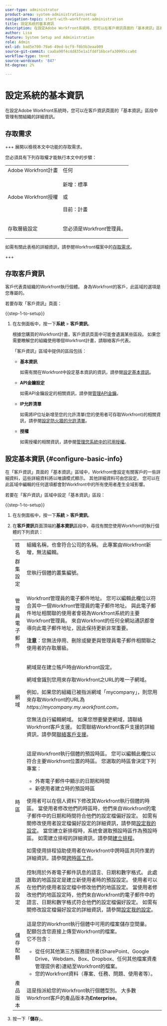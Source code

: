 ```yaml
---
user-type: administrator
product-area: system-administration;setup
navigation-topic: start-with-workfront-administration
title: 設定系統的基本資訊
description: 在設定Adobe Workfront系統時，您可以在客戶資訊頁面的「基本資訊」區段中管理有關組織的詳細資訊。
author: Lisa
feature: System Setup and Administration
role: Admin
exl-id: bad5e700-79a6-49ed-bcf9-f0b5b3eaa909
source-git-commit: caaba90f4cdd835e1a1fddf16bcefa30995cca0d
workflow-type: tm+mt
source-wordcount: '847'
ht-degree: 2%

---
```


# 設定系統的基本資訊

<!-- Audited: 2/2024 -->

<!--DON'T DELETE, DRAFT OR HIDE THIS ARTICLE. IT IS LINKED TO THE PRODUCT, THROUGH THE CONTEXT SENSITIVE HELP LINKS.</p>-->

在設定Adobe Workfront系統時，您可以在客戶資訊頁面的「基本資訊」區段中管理有關組織的詳細資訊。

## 存取需求

+++ 展開以檢視本文中功能的存取需求。

您必須具有下列存取權才能執行本文中的步驟：

<table style="table-layout:auto"> <col> 
 <col> 
 <tbody> 
  <tr> 
   <td role="rowheader">Adobe Workfront計畫</td> 
   <td>任何</td> 
  </tr> 
  <tr> 
   <td role="rowheader">Adobe Workfront授權</td> 
   <td>
   <p>新增：標準</p>
   或
   <p>目前：計畫</p></td> 
  </tr> 
  <tr> 
   <td role="rowheader">存取層級設定</td> 
   <td> <p>您必須是Workfront管理員。</p></td> 
  </tr> 
 </tbody> 
</table>

如需有關此表格的詳細資訊，請參閱Workfront檔案中的[存取需求](/help/quicksilver/administration-and-setup/add-users/access-levels-and-object-permissions/access-level-requirements-in-documentation.md)。

+++

## 存取客戶資訊

客戶代表貴組織的Workfront執行個體。 身為Workfront的客戶，此區域的選項是您專屬的。

若要存取「客戶資訊」頁面：

{{step-1-to-setup}}

1. 在左側面板中，按一下&#x200B;**系統** > **客戶資訊**。

   根據您購買的Workfront計畫，客戶資訊頁面中可能會遺漏某些區段。 如果您需要瞭解您的組織使用哪個Workfront計畫，請聯絡客戶代表。

   「客戶資訊」區域中提供的區段包括：

   * **基本資訊**

     如需有關在Workfront中設定基本資訊的資訊，請參閱[設定基本資訊](#configure-basic-info)。

   * **API金鑰設定**

     如需API金鑰設定的相關資訊，請參閱[管理API金鑰](../../administration-and-setup/manage-workfront/security/manage-api-keys.md)。

   * **IP允許清單**

     如需將IP位址新增至您的允許清單(您的使用者可存取Workfront)的相關資訊，請參閱[設定防火牆的允許清單](../../administration-and-setup/get-started-wf-administration/configure-your-firewall.md)。

   * **授權**

     如需授權的相關資訊，請參閱[管理您系統中的可用授權](../../administration-and-setup/get-started-wf-administration/manage-available-licenses-in-your-system.md)。

## 設定基本資訊 {#configure-basic-info}

在「客戶資訊」頁面的「基本資訊」區域中，Workfront會設定有關客戶的一些詳細資料，這些詳細資料將以唯讀模式顯示。 其他詳細資料可由您設定。 您可以在此區域中編輯的任何選項都會對Workfront中的所有使用者產生全域影響。

若要在「客戶資訊」區域中設定「基本資訊」區段：

{{step-1-to-setup}}

1. 在左側面板中，按一下&#x200B;**系統** > **客戶資訊**。

1. 在&#x200B;**客戶資訊**&#x200B;頁面頂端的&#x200B;**基本資訊**&#x200B;區段中，尋找有關您使用Workfront的執行個體的下列資訊：

   <table style="table-layout:auto"> 
    <col> 
    <col> 
    <tbody> 
     <tr> 
      <td role="rowheader">姓名</td> 
      <td>組織名稱，也會符合公司的名稱。 此專案由Workfront新增，無法編輯。</td> 
     </tr> 
     <tr> 
      <td role="rowheader">群集設定 </td> 
      <td>您執行個體的叢集編號。</td> 
     </tr> 
     <tr> 
      <td role="rowheader">管理員電子郵件</td> 
      <td> <p>Workfront管理員的電子郵件地址。 您可以編輯此欄位以符合其中一個Workfront管理員的電子郵件地址。 與此電子郵件地址相關聯的使用者會視為Workfront系統的主要Workfront管理員。 來自Workfront的任何全網站通訊都會導向此電子郵件地址，因此保持更新非常重要。</p> <p><b>注意</b>：您無法停用、刪除或變更與管理員電子郵件相關聯之使用者的存取層級。</p> </td> 
     </tr> 
     <tr> 
      <td role="rowheader">網域</td> 
      <td> <p>網域是在建立帳戶時由Workfront設定。</p> <p>網域會識別您用來存取Workfront之URL的唯一子網域。<p>例如，如果您的組織已被指派網域「mycompany」，則您用來存取Workfront的URL為<i>https://mycompany.my.workfront.com。</i></p><p>您無法自行編輯網域。 如果您想要變更網域，請聯絡Workfront客戶支援。 如需聯絡Workfront客戶支援的詳細資訊，請參閱<a href="../../workfront-basics/tips-tricks-and-troubleshooting/contact-customer-support.md" class="MCXref xref">聯絡客戶支援</a>。</p> </td> 
     </tr> 
     <tr> 
      <td role="rowheader">時區</td> 
      <td> <p>這是Workfront執行個體的預設時區。 您可以編輯此欄位以符合主要Workfront位置的時區。 您選取的時區會決定下列專案： </p> 
       <ul> 
        <li>外寄電子郵件中顯示的日期和時間</li> 
        <li>新使用者建立時的預設時區</li> 
       </ul> <p>使用者可以在個人資料下修改其Workfront執行個體的時區。 當使用者修改他們的時區時，他們來自Workfront的電子郵件中的日期和時間符合他們的設定檔偏好設定。 如需有關修改使用者設定檔偏好設定的詳細資訊，請參閱<a href="../../workfront-basics/manage-your-account-and-profile/configuring-your-user-profile/configure-my-settings.md" class="MCXref xref">設定我的設定</a>。 當您建立新排程時，系統會選取預設時區作為預設時區。 如需建立排程的詳細資訊，請參閱<a href="../../administration-and-setup/set-up-workfront/configure-timesheets-schedules/create-schedules.md" class="MCXref xref">建立排程</a>。</p> <p>如需使用排程協助使用者在Workfront中跨時區共同作業的詳細資訊，請參閱<a href="../../workfront-basics/tips-tricks-and-troubleshooting/working-across-timezones.md" class="MCXref xref">跨時區工作</a>。</p> </td> 
     </tr> 
     <tr> 
      <td role="rowheader">語系設定</td> 
      <td>控制用於外寄電子郵件訊息的語言、日期和數字格式。 此處選取的地區設定是建立新使用者時的預設設定。 使用者可以在他們的使用者設定檔中修改他們的地區設定。 當使用者修改他們的地區設定時，他們來自Workfront的電子郵件中的語言、日期和數字格式符合他們的設定檔偏好設定。 如需有關修改設定檔偏好設定的詳細資訊，請參閱<a href="../../workfront-basics/manage-your-account-and-profile/configuring-your-user-profile/configure-my-settings.md" class="MCXref xref">設定我的設定</a>。</td> 
     </tr> 
     <tr> 
      <td role="rowheader">儲存配額</td> 
      <td> <p>這是您的Workfront執行個體中可用的檔案儲存空間量。<br>配額包含您直接上傳至Workfront的檔案。<br>它不包含：</p> 
       <ul> 
        <li>從任何其他第三方服務提供者(SharePoint、Google Drive、Webdam、Box、Dropbox、任何其他檔案資產管理提供者)連結至Workfront的檔案。</li> 
        <li>您的Workfront資料（專案、任務、問題、使用者等）。</li> 
       </ul> </td> 
     </tr> 
     <tr> 
      <td role="rowheader">產品版本</td> 
      <td>這是指派給您的Workfront執行個體型別。 大多數Workfront客戶的產品版本為<strong>Enterprise</strong>。</td> 
     </tr> 
    </tbody> 
   </table>

1. 按一下「**儲存**」。
